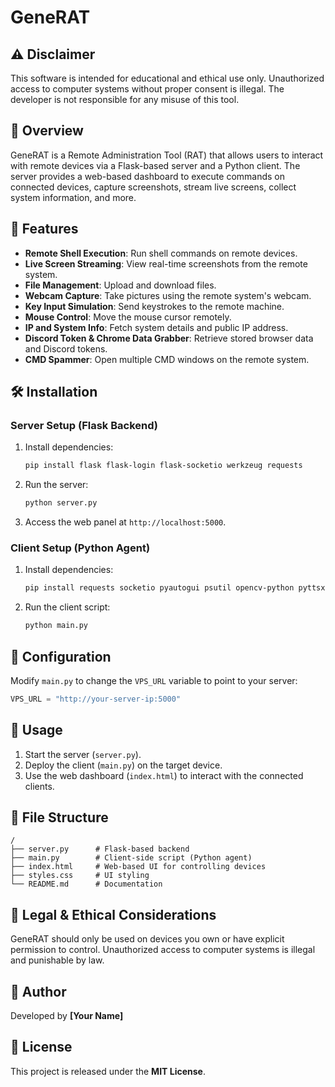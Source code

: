 # GeneRAT

## ⚠️ Disclaimer
This software is intended for educational and ethical use only. Unauthorized access to computer systems without proper consent is illegal. The developer is not responsible for any misuse of this tool.

## 📌 Overview
GeneRAT is a Remote Administration Tool (RAT) that allows users to interact with remote devices via a Flask-based server and a Python client. The server provides a web-based dashboard to execute commands on connected devices, capture screenshots, stream live screens, collect system information, and more.

## 🚀 Features
- **Remote Shell Execution**: Run shell commands on remote devices.
- **Live Screen Streaming**: View real-time screenshots from the remote system.
- **File Management**: Upload and download files.
- **Webcam Capture**: Take pictures using the remote system's webcam.
- **Key Input Simulation**: Send keystrokes to the remote machine.
- **Mouse Control**: Move the mouse cursor remotely.
- **IP and System Info**: Fetch system details and public IP address.
- **Discord Token & Chrome Data Grabber**: Retrieve stored browser data and Discord tokens.
- **CMD Spammer**: Open multiple CMD windows on the remote system.

## 🛠️ Installation

### Server Setup (Flask Backend)
1. Install dependencies:
   ```sh
   pip install flask flask-login flask-socketio werkzeug requests
   ```
2. Run the server:
   ```sh
   python server.py
   ```
3. Access the web panel at `http://localhost:5000`.

### Client Setup (Python Agent)
1. Install dependencies:
   ```sh
   pip install requests socketio pyautogui psutil opencv-python pyttsx3
   ```
2. Run the client script:
   ```sh
   python main.py
   ```

## 🔧 Configuration
Modify `main.py` to change the `VPS_URL` variable to point to your server:
```python
VPS_URL = "http://your-server-ip:5000"
```

## 📜 Usage
1. Start the server (`server.py`).
2. Deploy the client (`main.py`) on the target device.
3. Use the web dashboard (`index.html`) to interact with the connected clients.

## 📂 File Structure
```
/
├── server.py      # Flask-based backend
├── main.py        # Client-side script (Python agent)
├── index.html     # Web-based UI for controlling devices
├── styles.css     # UI styling
└── README.md      # Documentation
```

## 🛑 Legal & Ethical Considerations
GeneRAT should only be used on devices you own or have explicit permission to control. Unauthorized access to computer systems is illegal and punishable by law.

## 👤 Author
Developed by **[Your Name]**

## 📄 License
This project is released under the **MIT License**.

